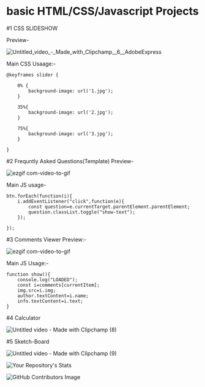 # basic HTML/CSS/Javascript Projects




#1 CSS SLIDESHOW

Preview-



![Untitled_video_-_Made_with_Clipchamp__6__AdobeExpress](https://github.com/akshatmiglani/HTML-CSS-JavaScriptBeginnerProjects/assets/120178102/a631e843-b37e-483f-a1da-efbe1a6d020c)



Main CSS Usaage:-



    @keyframes slider {

        0% {
            background-image: url('1.jpg');
        }
    
        35%{
            background-image: url('2.jpg');
        }
    
        75%{
            background-image: url('3.jpg');
        }
    
    }


#2 Frequntly Asked Questions(Template)
Preview-

![ezgif com-video-to-gif](https://github.com/akshatmiglani/HTML-CSS-JavaScriptBeginnerProjects/assets/120178102/7cdbeac2-cefe-4f7d-9548-6607442b58fb)

Main JS usage-
 
    btn.forEach(function(i){
        i.addEventListener("click",function(e){
            const question=e.currentTarget.parentElement.parentElement;
            question.classList.toggle("show-text");
        });
    
    });

#3 Comments Viewer
Preview:-

![ezgif com-video-to-gif](https://github.com/akshatmiglani/HTML-CSS-JavaScriptBeginnerProjects/assets/120178102/f54336c9-be20-4702-a976-3b8e5a50a971)

Main JS Usage:-

    function show(){
        console.log("LOADED");
        const i=comments[currentItem];
        img.src=i.img;
        author.textContent=i.name;
        info.textContent=i.text;
    }
    
#4 Calculator


![Untitled video - Made with Clipchamp (8)](https://github.com/akshatmiglani/HTML-CSS-JavaScriptBeginnerProjects/assets/120178102/63733a8b-080b-439f-a022-8d2d3ba37dc3)


#5 Sketch-Board

![Untitled video - Made with Clipchamp (9)](https://github.com/akshatmiglani/HTML-CSS-JavaScriptBeginnerProjects/assets/120178102/6d09be9c-3319-4869-b345-2f91cd2ae57b)


    
![Your Repository's Stats](https://github-readme-stats.vercel.app/api/top-langs/?username=akshatmiglani&theme=blue-green)

![GitHub Contributors Image](https://contrib.rocks/image?repo=akshatmiglani/HTML-CSS-JavaScriptBeginnerProjects)
